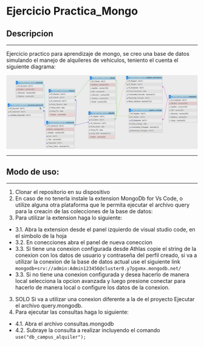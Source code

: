 # Ejercicio Practica_Mongo

## Descripcion
---
Ejercicio practico para aprendizaje de mongo, se creo una base de datos simulando el manejo de alquileres de vehiculos, teniento el cuenta el siguiente diagrama:

![Diagrama en el que se fundamento la base de datos](./diagramaGuia.png)

---
## Modo de uso:
---
1. Clonar el repositorio en su dispositivo
2. En caso de no tenerla instale la extension MongoDb for Vs Code, o utilize alguna otra plataforma que le permita ejecutar el archivo query para la creacin de las colecciones de la base de datos:
3. Para utilizar la extension haga lo siguiente:
  - 3.1. Abra la extension desde el panel izquierdo de visual studio code, en el simbolo de la hoja
  - 3.2. En conecciones abra el panel de nueva coneccion
  - 3.3. Si tiene una conexion configurada desde Athlas copie el string de la conexion con los datos de usuario y contraseña del perfil creado, si va a utilizar la conexion de la base de datos actual use el siguiente link ```mongodb+srv://admin:Admin123456@cluster0.y7pgxmx.mongodb.net/```
  - 3.3. Si no tiene una conexion configurada y desea hacerlo de manera local selecciona la opcion avanzada y luego presione conectar para hacerlo de manera local o configure los datos de la conexion.
3. SOLO Si va a utilizar una conexion diferente a la de el proyecto Ejecutar el archivo query.mongodb.
4. Para ejecutar las consultas haga lo siguiente:
  - 4.1. Abra el archivo consultas.mongodb
  - 4.2. Subraye la consulta a realizar incluyendo el comando ```use("db_campus_alquiler");```


